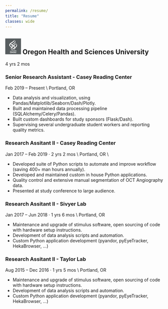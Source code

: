 ```yaml
---
permalink: /resume/
title: "Resume"
classes: wide
---
```


## ![OHSU logo](/assets/images/ohsu_logo.png) Oregon Health and Sciences University
4 yrs 2 mos

### Senior Research Assistant - Casey Reading Center
Feb 2019 – Present \\
Portland, OR

* Data analysis and visualization, using Pandas/Matplotlib/Seaborn/Dash/Plotly.
* Built and maintained data processing pipeline (SQLAlchemy/Celery/Pandas).
* Built custom dashboards for study sponsors (Flask/Dash).
* Supervising several undergraduate student workers and reporting quality metrics.

### Research Assitant II - Casey Reading Center
Jan 2017 – Feb 2019 · 2 yrs 2 mos \\
Portland, OR \\
* Developed suite of Python scripts to automate and improve workflow (saving 400+ man hours annually).
* Developed and maintained custom in house Python applications.
* Quality control and extensive manual segmentation of OCT Angiography data.
* Presented at study conference to large audience.

### Research Assitant II - Sivyer Lab
Jan 2017 – Jun 2018 · 1 yrs 6 mos \\
Portland, OR

* Maintenance and upgrade of stimulus software, open sourcing of code with hardware setup instructions.
* Development of data analysis scripts and automation.
* Custom Python application development (pyandor, pyEyeTracker, HekaBrowser, …)

### Research Assitant II - Taylor Lab
Aug 2015 – Dec 2016 · 1 yrs 5 mos \\
Portland, OR

* Maintenance and upgrade of stimulus software, open sourcing of code with hardware setup instructions.
* Development of data analysis scripts and automation.
* Custom Python application development (pyandor, pyEyeTracker, HekaBrowser, …)